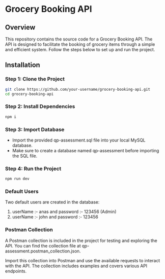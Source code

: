 # Grocery Booking API

## Overview

This repository contains the source code for a Grocery Booking API. The API is designed to facilitate the booking of grocery items through a simple and efficient system. Follow the steps below to set up and run the project.

## Installation

### Step 1: Clone the Project
```bash
git clone https://github.com/your-username/grocery-booking-api.git
cd grocery-booking-api
```

### Step 2: Install Dependencies
```bash
npm i
```
### Step 3: Import Database
- Import the provided qp-assessment.sql file into your local MySQL database.
- Make sure to create a database named qp-assessment before importing the SQL file.

### Step 4: Run the Project
```bash
npm run dev
```

### Default Users
Two default users are created in the database:
1. userName :- anas and password :- 123456 (Admin)
2. userName :- john and password :- 123456

### Postman Collection
A Postman collection is included in the project for testing and exploring the API. You can find the collection file at qp-assessment.postman_collection.json.

Import this collection into Postman and use the available requests to interact with the API. The collection includes examples and covers various API endpoints.

